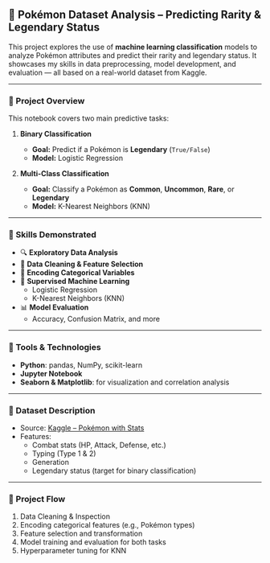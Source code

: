 ## 🧬 Pokémon Dataset Analysis – Predicting Rarity & Legendary Status

This project explores the use of **machine learning classification** models to analyze Pokémon attributes and predict their rarity and legendary status. It showcases my skills in data preprocessing, model development, and evaluation — all based on a real-world dataset from Kaggle.

---

### 📘 Project Overview

This notebook covers two main predictive tasks:

1. **Binary Classification**  
   - **Goal:** Predict if a Pokémon is **Legendary** (`True/False`)
   - **Model:** Logistic Regression

2. **Multi-Class Classification**  
   - **Goal:** Classify a Pokémon as **Common**, **Uncommon**, **Rare**, or **Legendary**
   - **Model:** K-Nearest Neighbors (KNN)

---

### 🧠 Skills Demonstrated

- 🔍 **Exploratory Data Analysis**
- 🧼 **Data Cleaning & Feature Selection**
- 🔢 **Encoding Categorical Variables**
- 🤖 **Supervised Machine Learning**
  - Logistic Regression
  - K-Nearest Neighbors (KNN)
- 📊 **Model Evaluation**
  - Accuracy, Confusion Matrix, and more

---

### 🧰 Tools & Technologies

- **Python**: pandas, NumPy, scikit-learn
- **Jupyter Notebook**
- **Seaborn & Matplotlib**: for visualization and correlation analysis

---

### 📂 Dataset Description

- Source: [Kaggle – Pokémon with Stats](https://www.kaggle.com/datasets/abcsds/pokemon)
- Features:
  - Combat stats (HP, Attack, Defense, etc.)
  - Typing (Type 1 & 2)
  - Generation
  - Legendary status (target for binary classification)

---

### 🧪 Project Flow

1. Data Cleaning & Inspection  
2. Encoding categorical features (e.g., Pokémon types)  
3. Feature selection and transformation  
4. Model training and evaluation for both tasks  
5. Hyperparameter tuning for KNN  
